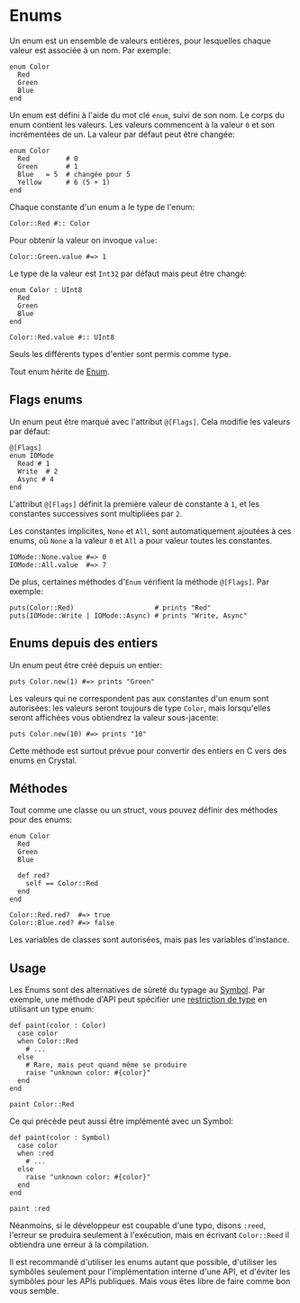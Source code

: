 # Enums

Un enum est un ensemble de valeurs entières, pour lesquelles chaque valeur est associée à un nom.
Par exemple:

```crystal
enum Color
  Red
  Green
  Blue
end
```

Un enum est défini à l'aide du mot clé `enum`, suivi de son nom. Le corps du enum contient les valeurs.
Les valeurs commencent à la valeur `0` et son incrémentées de un. La valeur par défaut peut être changée:

```crystal
enum Color
  Red         # 0
  Green       # 1
  Blue   = 5  # changée pour 5
  Yellow      # 6 (5 + 1)
end
```

Chaque constante d'un enum a le type de l'enum:

```crystal
Color::Red #:: Color
```

Pour obtenir la valeur on invoque `value`:

```crystal
Color::Green.value #=> 1
```

Le type de la valeur est `Int32` par défaut mais peut être changé:

```crystal
enum Color : UInt8
  Red
  Green
  Blue
end

Color::Red.value #:: UInt8
```

Seuls les différents types d'entier sont permis comme type.

Tout enum hérite de [Enum](http://crystal-lang.org/api/Enum.html).

## Flags enums

Un enum peut être marqué avec l'attribut `@[Flags]`. Cela modifie les valeurs par défaut:

```crystal
@[Flags]
enum IOMode
  Read # 1
  Write  # 2
  Async # 4
end
```

L'attribut `@[Flags]` définit la première valeur de constante à `1`, et les constantes successives sont multipliées par `2`.

Les constantes implicites, `None` et `All`, sont automatiquement ajoutées à ces enums,
où `None` a la valeur `0` et `All` a pour valeur toutes les constantes.

```crystal
IOMode::None.value #=> 0
IOMode::All.value  #=> 7
```

De plus, certaines méthodes d'`Enum` vérifient la méthode `@[Flags]`. Par exemple:

```crystal
puts(Color::Red)                    # prints "Red"
puts(IOMode::Write | IOMode::Async) # prints "Write, Async"
```

## Enums depuis des entiers

Un enum peut être créé depuis un entier:

```crystal
puts Color.new(1) #=> prints "Green"
```

Les valeurs qui ne correspondent pas aux constantes d'un enum sont autorisées:
les valeurs seront toujours de type `Color`, mais lorsqu'elles seront affichées vous obtiendrez la valeur sous-jacente:

```crystal
puts Color.new(10) #=> prints "10"
```

Cette méthode est surtout prévue pour convertir des entiers en C vers des enums en Crystal.

## Méthodes

Tout comme une classe ou un struct, vous pouvez définir des méthodes pour des enums:

```crystal
enum Color
  Red
  Green
  Blue

  def red?
    self == Color::Red
  end
end

Color::Red.red?  #=> true
Color::Blue.red? #=> false
```

Les variables de classes sont autorisées, mais pas les variables d'instance.

## Usage

Les Enums sont des alternatives de sûreté du typage au [Symbol](http://crystal-lang.org/api/Symbol.html).
Par exemple, une méthode d'API peut spécifier une [restriction de type](type_restrictions.html) en utilisant un type enum:

```crystal
def paint(color : Color)
  case color
  when Color::Red
    # ...
  else
    # Rare, mais peut quand même se produire
    raise "unknown color: #{color}"
  end
end

paint Color::Red
```

Ce qui précède peut aussi être implémenté avec un Symbol:

```crystal
def paint(color : Symbol)
  case color
  when :red
    # ...
  else
    raise "unknown color: #{color}"
  end
end

paint :red
```

Néanmoins, si le développeur est coupable d'une typo, disons `:reed`, l'erreur se produira seulement à l'exécution, mais en écrivant `Color::Reed`
il obtiendra une erreur à la compilation.

Il est recommandé d'utiliser les enums autant que possible, d'utiliser les symbôles seulement pour l'implémentation interne d'une API,
et d'éviter les symbôles pour les APIs publiques. Mais vous êtes libre de faire comme bon vous semble.
